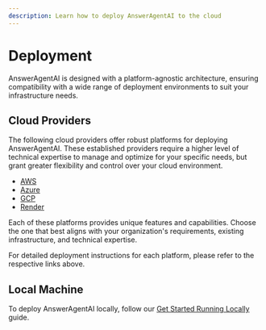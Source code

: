 ```yaml
---
description: Learn how to deploy AnswerAgentAI to the cloud
---
```


# Deployment

AnswerAgentAI is designed with a platform-agnostic architecture, ensuring compatibility with a wide range of deployment environments to suit your infrastructure needs.

## Cloud Providers

The following cloud providers offer robust platforms for deploying AnswerAgentAI. These established providers require a higher level of technical expertise to manage and optimize for your specific needs, but grant greater flexibility and control over your cloud environment.

-   [AWS](aws.md)
-   [Azure](azure.md)
-   [GCP](gcp.md)
-   [Render](render.md)

Each of these platforms provides unique features and capabilities. Choose the one that best aligns with your organization's requirements, existing infrastructure, and technical expertise.

For detailed deployment instructions for each platform, please refer to the respective links above.

## Local Machine

To deploy AnswerAgentAI locally, follow our [Get Started Running Locally](../running-locally.md) guide.

